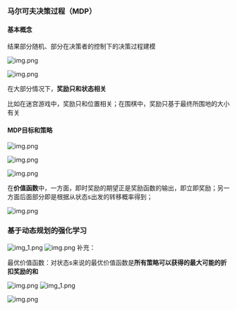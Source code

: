 ### 马尔可夫决策过程（MDP）

#### 基本概念

结果部分随机、部分在决策者的控制下的决策过程建模

![img.png](img/img.png)

![img.png](img/img2.png)

在大部分情况下，**奖励只和状态相关**

比如在迷宫游戏中，奖励只和位置相关；在围棋中，奖励只基于最终所围地的大小有关

#### MDP目标和策略

![img.png](img/img3.png)

![img.png](img/img4.png)

![img.png](img/img5.png)

在**价值函数**中，一方面，即时奖励的期望正是奖励函数的输出，即立即奖励；另一方面后面部分即是根据从状态s出发的转移概率得到；

![img.png](img/img6.png)

### 基于动态规划的强化学习
![img_1.png](img/img8.png)
![img.png](img/img9.png)
补充：

最优价值函数：对状态s来说的最优价值函数是**所有策略可以获得的最大可能的折扣奖励的和**

![img.png](img/img10.png)
![img_1.png](img/img11.png)

![img.png](img/img7.png)